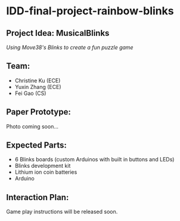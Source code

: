 # IDD-final-project-rainbow-blinks

## Project Idea: MusicalBlinks
*Using Move38's Blinks to create a fun puzzle game*

## Team:
* Christine Ku (ECE)
* Yuxin Zhang (ECE)
* Fei Gao (CS)

## Paper Prototype:
Photo coming soon...


## Expected Parts:
* 6 Blinks boards (custom Arduinos with built in buttons and LEDs)
* Blinks development kit
* Lithium ion coin batteries
* Arduino

## Interaction Plan:
Game play instructions will be released soon.
